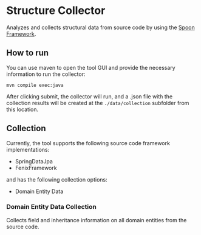 # Structure Collector

Analyzes and collects structural data from source code 
by using the [Spoon Framework](https://spoon.gforge.inria.fr/index.html).

## How to run

You can use maven to open the tool GUI 
and provide the necessary information to run the collector:

`mvn compile exec:java`

After clicking submit, the collector will run, 
and a .json file with the collection results will be created 
at the `./data/collection` subfolder from this location.

## Collection

Currently, the tool supports the following source code framework implementations:
- SpringDataJpa
- FenixFramework

and has the following collection options:
- Domain Entity Data

### Domain Entity Data Collection

Collects field and inheritance information on all domain entities from the source code. 

